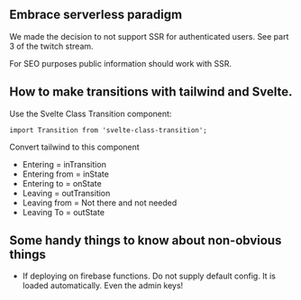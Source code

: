 ## Embrace serverless paradigm
We made the decision to not support SSR for authenticated users. See part 3 of the twitch stream.

For SEO purposes public information should work with SSR.

## How to make transitions with tailwind and Svelte.

Use the Svelte Class Transition component:

``
  import Transition from 'svelte-class-transition';
``

Convert tailwind to this component

- Entering = inTransition
- Entering from = inState
- Entering to = onState
- Leaving = outTransition
- Leaving from = Not there and not needed
- Leaving To = outState


## Some handy things to know about non-obvious things
- If deploying on firebase functions. Do not supply default config. 
It is loaded automatically. Even the admin keys!
